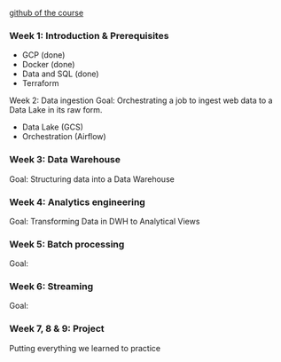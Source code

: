 [github of the course](https://github.com/DataTalksClub/data-engineering-zoomcamp)

### Week 1: Introduction & Prerequisites
- GCP (done)
- Docker (done)
- Data and SQL (done)
- Terraform

Week 2: Data ingestion
Goal: Orchestrating a job to ingest web data to a Data Lake in its raw form.
- Data Lake (GCS)
- Orchestration (Airflow)

### Week 3: Data Warehouse
Goal: Structuring data into a Data Warehouse


### Week 4: Analytics engineering
Goal: Transforming Data in DWH to Analytical Views

### Week 5: Batch processing
Goal:

### Week 6: Streaming
Goal:

### Week 7, 8 & 9: Project
Putting everything we learned to practice
